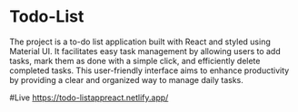 # Todo-List

The project is a to-do list application built with React and styled using Material UI. It facilitates easy task management by allowing users to add tasks, mark them as done with a simple click, and efficiently delete completed tasks. This user-friendly interface aims to enhance productivity by providing a clear and organized way to manage daily tasks.

#Live
https://todo-listappreact.netlify.app/
